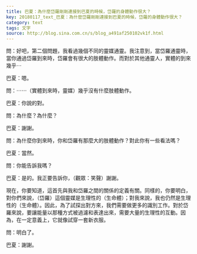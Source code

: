 ```yaml
---
title: 巴夏：為什麼岱羅剛剛連接到巴夏的時候，岱羅的身體動作很大？
key: 20180117_text_巴夏：為什麼岱羅剛剛連接到巴夏的時候，岱羅的身體動作很大？
category: text
tags: 文字
source: http://blog.sina.com.cn/s/blog_a491af250102vk1f.html
---
```


問：好吧，第二個問題，我看過幾個不同的靈媒通靈。我注意到，當岱羅通靈時，當你通過岱羅到來時，岱羅會有很大的肢體動作。而對於其他通靈人，實體的到來幾乎⋯

巴夏：嗯。

問：⋯⋯（實體到來時，靈媒）幾乎沒有什麼肢體動作。

巴夏：你說的對。

問：為什麼？為什麼？

巴夏：謝謝。

問：為什麼你到來時，你和岱羅有那麼大的肢體動作？對此你有一些看法嗎？

巴夏：當然。

問：你能告訴我嗎？

巴夏：是的。我正要告訴你，（觀眾：笑聲）謝謝。

現在，你要知道，這首先與我和岱羅之間的關係的定義有關。同樣的，你要明白，對你們來說，（岱羅）這個靈媒是生理性的（生命體）；對我來說，我也仍然是生理性的（生命體）。因此，為了試探出對方來，我們需要做更多的識別工作。對於岱羅來說，要讓能量以那種方式被過濾和表達出來，需要大量的生理性的互動。因為，在一定意義上，它就像試穿一套新衣服。

問：明白了。

巴夏：謝謝。
